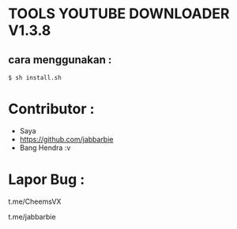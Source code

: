 # TOOLS YOUTUBE DOWNLOADER V1.3.8 
cara menggunakan :
------------
    $ sh install.sh

# Contributor :
- Saya
- https://github.com/jabbarbie
- Bang Hendra :v

# Lapor Bug :
t.me/CheemsVX

t.me/jabbarbie

